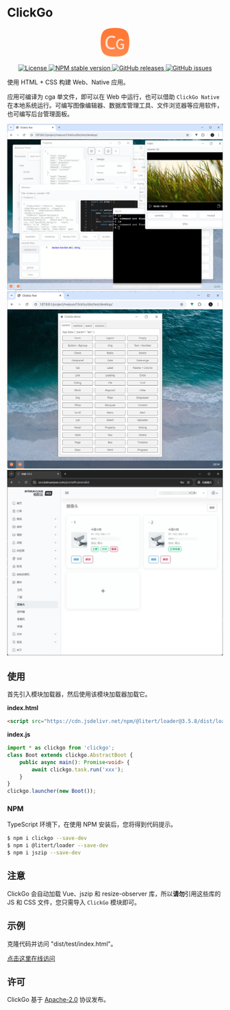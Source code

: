 # ClickGo

<p align="center"><img src="../dist/icon.png" width="68" height="68" alt="ClickGo"></p>
<p align="center">
    <a href="https://github.com/maiyun/clickgo/blob/master/LICENSE">
        <img alt="License" src="https://img.shields.io/github/license/maiyun/clickgo?color=blue" />
    </a>
    <a href="https://www.npmjs.com/package/clickgo">
        <img alt="NPM stable version" src="https://img.shields.io/npm/v/clickgo?color=brightgreen&logo=npm" />
    </a>
    <a href="https://github.com/maiyun/clickgo/releases">
        <img alt="GitHub releases" src="https://img.shields.io/github/v/release/maiyun/clickgo?color=brightgreen&logo=github" />
    </a>
    <a href="https://github.com/maiyun/clickgo/issues">
        <img alt="GitHub issues" src="https://img.shields.io/github/issues/maiyun/clickgo?color=blue&logo=github" />
    </a>
</p>

使用 HTML + CSS 构建 Web、Native 应用。

应用可编译为 cga 单文件，即可以在 Web 中运行，也可以借助 `ClickGo Native` 在本地系统运行。可编写图像编辑器、数据库管理工具、文件浏览器等应用软件，也可编写后台管理面板。

<p align="center">
    <img src="./pic3.jpg" alt="ClickGo">
    <img src="./pic.jpg" alt="ClickGo">
    <img src="./pic2.jpg" alt="ClickGo">
</p>

## 使用

首先引入模块加载器，然后使用该模块加载器加载它。

**index.html**

```html
<script src="https://cdn.jsdelivr.net/npm/@litert/loader@3.5.8/dist/loader.min.js?path=index&npm={'clickgo':'3.16.22'}"></script>
```

**index.js**

```typescript
import * as clickgo from 'clickgo';
class Boot extends clickgo.AbstractBoot {
    public async main(): Promise<void> {
        await clickgo.task.run('xxx');
    }
}
clickgo.launcher(new Boot());
```

### NPM

TypeScript 环境下，在使用 NPM 安装后，您将得到代码提示。

```sh
$ npm i clickgo --save-dev
$ npm i @litert/loader --save-dev
$ npm i jszip --save-dev
```

## 注意

ClickGo 会自动加载 Vue、jszip 和 resize-observer 库，所以**请勿**引用这些库的 JS 和 CSS 文件，您只需导入 `ClickGo` 模块即可。

## 示例

克隆代码并访问 "dist/test/index.html"。

[点击这里在线访问](https://maiyun.github.io/clickgo/dist/test/)

## 许可

ClickGo 基于 [Apache-2.0](./LICENSE) 协议发布。